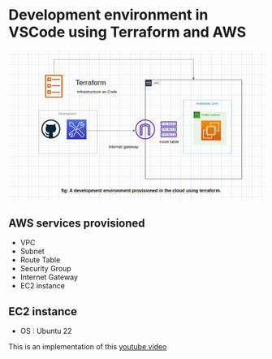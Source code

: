 # Development environment in VSCode using Terraform and AWS

![dev](dev.png)

## AWS services provisioned
- VPC
- Subnet
- Route Table
- Security Group
- Internet Gateway
- EC2 instance

## EC2 instance
- OS : Ubuntu 22

This is an implementation of this [youtube video](https://youtu.be/iRaai1IBlB0)